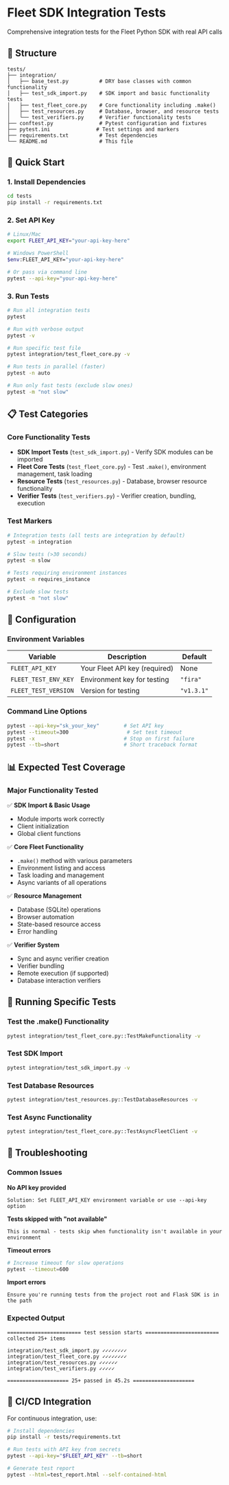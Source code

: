 # Fleet SDK Integration Tests

Comprehensive integration tests for the Fleet Python SDK with real API calls

## 📁 Structure

```
tests/
├── integration/
│   ├── base_test.py          # DRY base classes with common functionality
│   ├── test_sdk_import.py    # SDK import and basic functionality tests
│   ├── test_fleet_core.py    # Core functionality including .make()
│   ├── test_resources.py     # Database, browser, and resource tests
│   └── test_verifiers.py     # Verifier functionality tests
├── conftest.py               # Pytest configuration and fixtures
├── pytest.ini               # Test settings and markers
├── requirements.txt          # Test dependencies
└── README.md                 # This file
```

## 🚀 Quick Start

### 1. Install Dependencies

```bash
cd tests
pip install -r requirements.txt
```

### 2. Set API Key

```bash
# Linux/Mac
export FLEET_API_KEY="your-api-key-here"

# Windows PowerShell
$env:FLEET_API_KEY="your-api-key-here"

# Or pass via command line
pytest --api-key="your-api-key-here"
```

### 3. Run Tests

```bash
# Run all integration tests
pytest

# Run with verbose output
pytest -v

# Run specific test file
pytest integration/test_fleet_core.py -v

# Run tests in parallel (faster)
pytest -n auto

# Run only fast tests (exclude slow ones)
pytest -m "not slow"
```

## 📋 Test Categories

### Core Functionality Tests
- **SDK Import Tests** (`test_sdk_import.py`) - Verify SDK modules can be imported
- **Fleet Core Tests** (`test_fleet_core.py`) - Test `.make()`, environment management, task loading
- **Resource Tests** (`test_resources.py`) - Database, browser resource functionality
- **Verifier Tests** (`test_verifiers.py`) - Verifier creation, bundling, execution

### Test Markers

```bash
# Integration tests (all tests are integration by default)
pytest -m integration

# Slow tests (>30 seconds)
pytest -m slow

# Tests requiring environment instances
pytest -m requires_instance

# Exclude slow tests
pytest -m "not slow"
```

## 🔧 Configuration

### Environment Variables

| Variable | Description | Default |
|----------|-------------|---------|
| `FLEET_API_KEY` | Your Fleet API key (required) | None |
| `FLEET_TEST_ENV_KEY` | Environment key for testing | `"fira"` |
| `FLEET_TEST_VERSION` | Version for testing | `"v1.3.1"` |

### Command Line Options

```bash
pytest --api-key="sk_your_key"        # Set API key
pytest --timeout=300                   # Set test timeout
pytest -x                             # Stop on first failure
pytest --tb=short                     # Short traceback format
```

## 📊 Expected Test Coverage

### Major Functionality Tested

✅ **SDK Import & Basic Usage**
- Module imports work correctly
- Client initialization 
- Global client functions

✅ **Core Fleet Functionality**
- `.make()` method with various parameters
- Environment listing and access
- Task loading and management
- Async variants of all operations

✅ **Resource Management**
- Database (SQLite) operations
- Browser automation
- State-based resource access
- Error handling

✅ **Verifier System**
- Sync and async verifier creation
- Verifier bundling
- Remote execution (if supported)
- Database interaction verifiers

## 🚦 Running Specific Tests

### Test the .make() Functionality
```bash
pytest integration/test_fleet_core.py::TestMakeFunctionality -v
```

### Test SDK Import
```bash
pytest integration/test_sdk_import.py -v
```

### Test Database Resources
```bash
pytest integration/test_resources.py::TestDatabaseResources -v
```

### Test Async Functionality
```bash
pytest integration/test_fleet_core.py::TestAsyncFleetClient -v
```

## 🐛 Troubleshooting

### Common Issues

**No API key provided**
```
Solution: Set FLEET_API_KEY environment variable or use --api-key option
```

**Tests skipped with "not available"**
```
This is normal - tests skip when functionality isn't available in your environment
```

**Timeout errors**
```bash
# Increase timeout for slow operations
pytest --timeout=600
```

**Import errors**
```
Ensure you're running tests from the project root and Flask SDK is in the path
```

### Expected Output
```
======================== test session starts ========================
collected 25+ items

integration/test_sdk_import.py ✓✓✓✓✓✓✓✓
integration/test_fleet_core.py ✓✓✓✓✓✓✓✓  
integration/test_resources.py ✓✓✓✓✓✓
integration/test_verifiers.py ✓✓✓✓✓

==================== 25+ passed in 45.2s ====================
```

## 🔄 CI/CD Integration

For continuous integration, use:

```bash
# Install dependencies  
pip install -r tests/requirements.txt

# Run tests with API key from secrets
pytest --api-key="$FLEET_API_KEY" --tb=short

# Generate test report
pytest --html=test_report.html --self-contained-html
```

